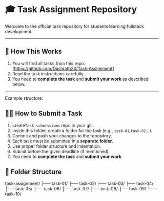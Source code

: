# 🎓 Task Assignment Repository

Welcome to the official task repository for students learning fullstack development.

---

## 📌 How This Works

1. You will find all tasks from this repo: [https://github.com/Dashrath24/Task-Assignment]
2. Read the task instructions carefully.
3. You need to **complete the task** and **submit your work** as described below.

---
Example structure: 
## 🧑‍🎓 How to Submit a Task

1. create`Task-submissions` repo in your git .
2. Inside this folder, create a folder for the task (e.g., `task-01`,`task-02`...).
3. Commit and push your changes to the repository.
4. Each task must be submitted in a **separate folder**.
6. Use proper folder  structure and indentation.
7. Submit before the given deadline (if mentioned).
8. You need to **complete the task** and **submit your work**.

## 📂 Folder Structure

task-assignment/
    ├── task-01/
    ├── task-02/
    ├── task-03/
    ├── task-04/
    ├── task-05/
    ├── task-06/
    ├── task-07/
    ├── task-08/
    ├── task-09/
    └── task-10/